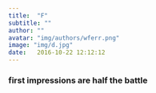 ```yaml
---
title:  "F"
subtitle: ""
author: ""
avatar: "img/authors/wferr.png"
image: "img/d.jpg"
date:   2016-10-22 12:12:12
---
```


### first impressions are half the battle
